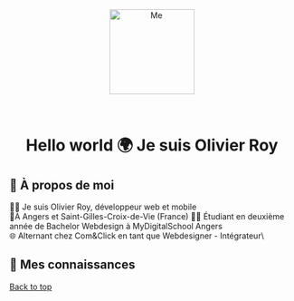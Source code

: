<div align="center" id="top"> 
  <img src="https://github.com/Olivieroy/me/blob/main/assets/Logo.png" alt="Me" style="width:150px" />

  &#xa0;

  <!-- <a href="https://me.netlify.app">Demo</a> -->
</div>

 <h1 align="center">Hello world 🌍 Je suis Olivier Roy</h1>

<!-- <p align="center">
  <img alt="Github top language" src="https://img.shields.io/github/languages/top/Olivieroy/me?color=56BEB8">

  <img alt="Github language count" src="https://img.shields.io/github/languages/count/Olivieroy/me?color=56BEB8">

  <img alt="Repository size" src="https://img.shields.io/github/repo-size/Olivieroy/me?color=56BEB8">

  <img alt="License" src="https://img.shields.io/github/license/Olivieroy/me?color=56BEB8"> -->

  <!-- <img alt="Github issues" src="https://img.shields.io/github/issues/{{YOUR_GITHUB_USERNAME}}/me?color=56BEB8" /> -->

  <!-- <img alt="Github forks" src="https://img.shields.io/github/forks/{{YOUR_GITHUB_USERNAME}}/me?color=56BEB8" /> -->

  <!-- <img alt="Github stars" src="https://img.shields.io/github/stars/{{YOUR_GITHUB_USERNAME}}/me?color=56BEB8" /> -->
</p>

<!-- Status -->

<!-- <h4 align="center"> 
	🚧  Me 🚀 Under construction...  🚧
</h4> 

<hr> -->

<!-- <p align="center">
  <a href="#dart-about">About</a> &#xa0; | &#xa0; 
  <a href="#sparkles-features">Features</a> &#xa0; | &#xa0;
  <a href="#rocket-technologies">Technologies</a> &#xa0; | &#xa0;
  <a href="#white_check_mark-requirements">Requirements</a> &#xa0; | &#xa0;
  <a href="#checkered_flag-starting">Starting</a> &#xa0; | &#xa0;
  <a href="#memo-license">License</a> &#xa0; | &#xa0;
  <a href="https://github.com/{{YOUR_GITHUB_USERNAME}}" target="_blank">Author</a>
</p>

<br>  -->

## :dart: À propos de moi ##

🙋‍♂️ Je suis Olivier Roy, développeur web et mobile\
📍À Angers et Saint-Gilles-Croix-de-Vie (France)
👨‍💻 Étudiant en deuxième année de Bachelor Webdesign à MyDigitalSchool Angers\
🌐 Alternant chez Com&Click en tant que Webdesigner - Intégrateur\


<!-- ## :sparkles: Quelques travaux ##

:heavy_check_mark: Feature 1;\
:heavy_check_mark: Feature 2;\
:heavy_check_mark: Feature 3; -->

## :rocket: Mes connaissances ##






<!-- 
## :memo: License ##

This project is under license from MIT. For more details, see the [LICENSE](LICENSE.md) file.


Made with :heart: by <a href="https://github.com/{{YOUR_GITHUB_USERNAME}}" target="_blank">{{YOUR_NAME}}</a>

&#xa0; -->

<a href="#top">Back to top</a>
